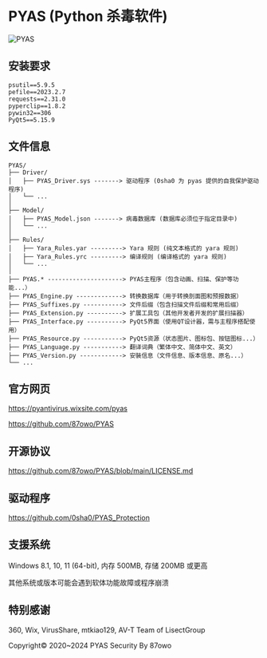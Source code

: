 # PYAS (Python 杀毒软件)

![PYAS](https://github.com/user-attachments/assets/39c273b9-c467-480a-a8b3-31714a6df3ef)

## 安装要求

```
psutil==5.9.5
pefile==2023.2.7
requests==2.31.0
pyperclip==1.8.2
pywin32==306
PyQt5==5.15.9
```

## 文件信息

```
PYAS/
├── Driver/
│   ├── PYAS_Driver.sys -------> 驱动程序 (0sha0 为 pyas 提供的自我保护驱动程序)
│   └── ...
│
├── Model/
│   ├── PYAS_Model.json -------> 病毒数据库 (数据库必须位于指定目录中)
│   └── ...
│
├── Rules/
│   ├── Yara_Rules.yar ---------> Yara 规则 (纯文本格式的 yara 规则)
│   ├── Yara_Rules.yrc ---------> 编译规则 (编译格式的 yara 规则)
│   └── ...
│
├── PYAS.* ---------------------> PYAS主程序（包含动画、扫描、保护等功能...）
├── PYAS_Engine.py -------------> 转换数据库（用于转换剖面图和预报数据）
├── PYAS_Suffixes.py -----------> 文件后缀（包含扫描文件后缀和常用后缀）
├── PYAS_Extension.py ----------> 扩展工具包（其他开发者开发的扩展扫描器）
├── PYAS_Interface.py ----------> PyQt5界面（使用QT设计器，需与主程序搭配使用）
├── PYAS_Resource.py -----------> PyQt5资源（状态图片、图标包、按钮图标...）
├── PYAS_Language.py -----------> 翻译词典（繁体中文、简体中文、英文）
├── PYAS_Version.py ------------> 安裝信息（文件信息、版本信息、原名...）
└── ...
```

## 官方网页

https://pyantivirus.wixsite.com/pyas

https://github.com/87owo/PYAS

## 开源协议

https://github.com/87owo/PYAS/blob/main/LICENSE.md

## 驱动程序

https://github.com/0sha0/PYAS_Protection

## 支援系统

Windows 8.1, 10, 11 (64-bit), 内存 500MB, 存储 200MB 或更高

其他系统或版本可能会遇到软体功能故障或程序崩溃

## 特别感谢

360, Wix, VirusShare, mtkiao129, AV-T Team of LisectGroup

Copyright© 2020~2024 PYAS Security By 87owo
